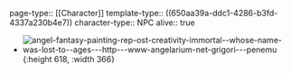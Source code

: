 page-type:: [[Character]]
template-type:: ((650aa39a-ddc1-4286-b3fd-4337a230b4e7))
character-type:: NPC
alive:: true

- ![angel-fantasy-painting-rep-ost-creativity-immortal--whose-name-was-lost-to--ages---http---www-angelarium-net-grigori---penemu](https://i.imgur.com/WcLMaW3.jpeg){:height 618, :width 366}